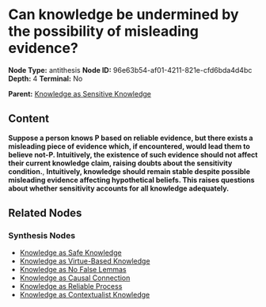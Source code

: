# Can knowledge be undermined by the possibility of misleading evidence?

**Node Type:** antithesis
**Node ID:** 96e63b54-af01-4211-821e-cfd6bda4d4bc
**Depth:** 4
**Terminal:** No

**Parent:** [Knowledge as Sensitive Knowledge](knowledge-as-sensitive-knowledge-synthesis-1b6887db-1b6b-49f0-a2f6-10d280c47ea6.md)

## Content

**Suppose a person knows P based on reliable evidence, but there exists a misleading piece of evidence which, if encountered, would lead them to believe not-P. Intuitively, the existence of such evidence should not affect their current knowledge claim, raising doubts about the sensitivity condition.**, **Intuitively, knowledge should remain stable despite possible misleading evidence affecting hypothetical beliefs. This raises questions about whether sensitivity accounts for all knowledge adequately.**

## Related Nodes

### Synthesis Nodes

- [Knowledge as Safe Knowledge](knowledge-as-safe-knowledge-synthesis-dbce3017-a3c1-425c-89a2-3e28e3353b67.md)
- [Knowledge as Virtue-Based Knowledge](knowledge-as-virtue-based-knowledge-synthesis-7bcf145b-2f25-4f62-9fc3-bc780498f827.md)
- [Knowledge as No False Lemmas](knowledge-as-no-false-lemmas-synthesis-15695b23-8630-4bfa-8382-3b7f0f47c7d1.md)
- [Knowledge as Causal Connection](knowledge-as-causal-connection-synthesis-e4a02305-47ef-4b08-b89c-171663300ba9.md)
- [Knowledge as Reliable Process](knowledge-as-reliable-process-synthesis-f28b8193-2088-4742-9518-ffc199d530b9.md)
- [Knowledge as Contextualist Knowledge](knowledge-as-contextualist-knowledge-synthesis-b1e76b69-ec57-4b51-8880-4803d51ae876.md)
